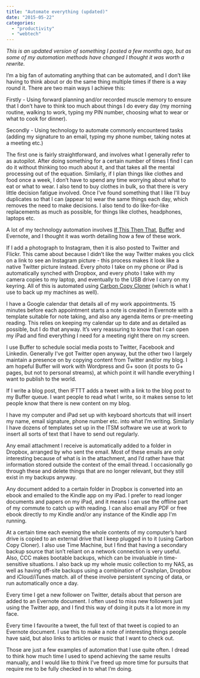 ```yaml
---
title: "Automate everything (updated)"
date: "2015-05-22"
categories: 
  - "productivity"
  - "webtech"
---
```


_This is an updated version of something I posted a few months ago, but as some of my automation methods have changed I thought it was worth a rewrite._

I’m a big fan of automating anything that can be automated, and I don’t like having to think about or do the same thing multiple times if there is a way round it. There are two main ways I achieve this:

Firstly - Using forward planning and/or recorded muscle memory to ensure that I don’t have to think too much about things I do every day (my morning routine, walking to work, typing my PIN number, choosing what to wear or what to cook for dinner).

Secondly - Using technology to automate commonly encountered tasks (adding my signature to an email, typing my phone number, taking notes at a meeting etc.)

The first one is fairly straightforward, and involves what I generally refer to as autopilot. After doing something for a certain number of times I find I can do it without thinking too much about it, and that takes all the mental processing out of the equation. Similarly, if I plan things like clothes and food once a week, I don’t have to spend any time worrying about what to eat or what to wear. I also tend to buy clothes in bulk, so that there is very little decision fatigue involved. Once I've found something that I like I'll buy duplicates so that I can (appear to) wear the same things each day, which removes the need to make decisions. I also tend to do like-for-like replacements as much as possible, for things like clothes, headphones, laptops etc.

A lot of my technology automation involves [If This Then That](https://ifttt.com), [Buffer](http://bufferapp.com/) and Evernote, and I thought it was worth detailing how a few of these work.

If I add a photograph to Instagram, then it is also posted to Twitter and Flickr. This came about because I didn’t like the way Twitter makes you click on a link to see an Instagram picture - this process makes it look like a native Twitter picture instead. Every photo I take on my phone or iPad is automatically synched with Dropbox, and every photo I take with my camera copies to my laptop, and eventually to the USB drive I carry on my keyring. All of this is automated using [Carbon Copy Cloner](https://www.bombich.com/) (which is what I use to back up my machines as well).

I have a Google calendar that details all of my work appointments. 15 minutes before each appointment starts a note is created in Evernote with a template suitable for note taking, and also any agenda items or pre-meeting reading. This relies on keeping my calendar up to date and as detailed as possible, but I do that anyway. It’s very reassuring to know that I can open my iPad and find everything I need for a meeting right there on my screen.

I use Buffer to schedule social media posts to Twitter, Facebook and Linkedin. Generally I've got Twitter open anyway, but the other two I largely maintain a presence on by copying content from Twitter and/or my blog. I am hopeful Buffer will work with Wordpress and G+ soon (it posts to G+ pages, but not to personal streams), at which point it will handle everything I want to publish to the world.

If I write a blog post, then IFTTT adds a tweet with a link to the blog post to my Buffer queue. I want people to read what I write, so it makes sense to let people know that there is new content on my blog.

I have my computer and iPad set up with keyboard shortcuts that will insert my name, email signature, phone number etc. into what I’m writing. Similarly I have dozens of templates set up in the ITSM software we use at work to insert all sorts of text that I have to send out regularly.

Any email attachment I receive is automatically added to a folder in Dropbox, arranged by who sent the email. Most of these emails are only interesting because of what is in the attachment, and I’d rather have that information stored outside the context of the email thread. I occasionally go through these and delete things that are no longer relevant, but they still exist in my backups anyway.

Any document added to a certain folder in Dropbox is converted into an ebook and emailed to the Kindle app on my iPad. I prefer to read longer documents and papers on my iPad, and it means I can use the offline part of my commute to catch up with reading. I can also email any PDF or free ebook directly to my Kindle and/or any instance of the Kindle app I'm running.

At a certain time each evening the whole contents of my computer’s hard drive is copied to an external drive that I keep plugged in to it (using Carbon Copy Cloner). I also use Time Machine, but I find that having a secondary backup source that isn’t reliant on a network connection is very useful. Also, CCC makes bootable backups, which can be invaluable in time-sensitive situations. I also back up my whole music collection to my NAS, as well as having off-site backups using a combination of Crashplan, Dropbox and iCloud/iTunes match. all of these involve persistent syncing of data, or run automatically once a day.

Every time I get a new follower on Twitter, details about that person are added to an Evernote document. I often used to miss new followers just using the Twitter app, and I find this way of doing it puts it a lot more in my face.

Every time I favourite a tweet, the full text of that tweet is copied to an Evernote document. I use this to make a note of interesting things people have said, but also links to articles or music that I want to check out.

Those are just a few examples of automation that I use quite often. I dread to think how much time I used to spend achieving the same results manually, and I would like to think I’ve freed up more time for pursuits that require me to be fully checked in to what I’m doing.
